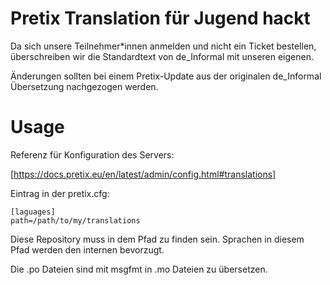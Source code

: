 
Pretix Translation für Jugend hackt
===================================

Da sich unsere Teilnehmer*innen anmelden und nicht ein Ticket bestellen,
überschreiben wir die Standardtext von de_Informal mit unseren eigenen.


Änderungen sollten bei einem Pretix-Update aus der originalen
de_Informal Übersetzung nachgezogen werden.



Usage
=====

Referenz für Konfiguration des Servers:

[https://docs.pretix.eu/en/latest/admin/config.html#translations]


Eintrag in der pretix.cfg:

    [laguages]
    path=/path/to/my/translations

Diese Repository muss in dem Pfad zu finden sein.
Sprachen in diesem Pfad werden den internen bevorzugt.


Die .po Dateien sind mit msgfmt in .mo Dateien zu übersetzen.
